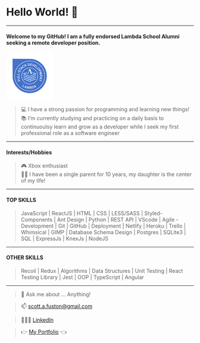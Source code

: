 # Hello World! 👋
---
  #### Welcome to my GitHub! I am a fully endorsed Lambda School Alumni seeking a remote developer position.
  ![alt text](https://github.com/fuston05/fuston05/blob/master/full-stack-web-development-technical-interviewing_126.png "Lambda School Endorsement Badge")
  > 💻 I have a strong passion for programming and learning new things!<br>
   📚 I’m currently studying and practicing on a daily basis to continuoulsy learn and grow as a developer while I seek my first professional role as a software engineer
---
#### Interests/Hobbies
  >  🎮 Xbox enthusiast<br>
    👱‍♀️ I have been a single parent for 10 years, my daughter is the center of my life!
---
#### TOP SKILLS
> JavaScript | ReactJS | HTML | CSS | LESS/SASS | Styled-Components | Ant Design | Python | REST API | VScode | Agile - Development | Git | GitHub | Deployment | Netlify | Heroku | Trello | Whimsical | GIMP | Database Schema Design | Postgres | SQLite3 | SQL | ExpressJs | KnexJs | NodeJS
---
#### OTHER SKILLS
> Recoil | Redux | Algorithms | Data Structures | Unit Testing | React Testing Library | Jest | OOP | TypeScript | Angular
---
> 💬 Ask me about ... Anything!

> 📫 [scott.a.fuston@gmail.com](scott.a.fuston@gmail.com)
    
> 🙋🏽‍♂️ [LinkedIn](https://www.linkedin.com/in/scott-fuston/)

> 👉 [My Portfolio](https://scottfuston.com/) 👈
